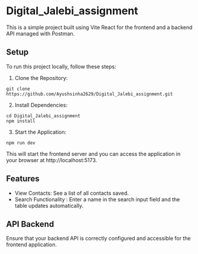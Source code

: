 # Digital_Jalebi_assignment
This is a simple project built using Vite React for the frontend and a backend API managed with Postman.

## Setup
To run this project locally, follow these steps:

1. Clone the Repository:
```
git clone https://github.com/Ayushsinha2629/Digital_Jalebi_assignment.git
```
2. Install Dependencies:
```
cd Digital_Jalebi_assignment
npm install
```
3. Start the Application:
```
npm run dev
```
This will start the frontend server and you can access the application in your browser at http://localhost:5173.

## Features
* View Contacts: See a list of all contacts saved.
* Search Functionality : Enter a name in the search input field and the table updates automatically.

## API Backend
Ensure that your backend API is correctly configured and accessible for the frontend application.

